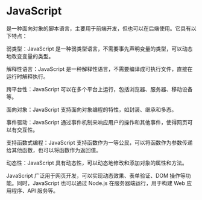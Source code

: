 # JavaScript

是一种面向对象的脚本语言，主要用于前端开发，但也可以在后端使用。它具有以下特点：

弱类型：JavaScript 是一种弱类型语言，不需要事先声明变量的类型，可以动态地改变变量的类型。

解释性语言：JavaScript 是一种解释性语言，不需要编译成可执行文件，直接在运行时解释执行。

跨平台性：JavaScript 可以在多个平台上运行，包括浏览器、服务器、移动设备等。

面向对象：JavaScript 支持面向对象编程的特性，如封装、继承和多态。

事件驱动：JavaScript 通过事件机制来响应用户的操作和其他事件，使得网页可以有交互性。

支持函数式编程：JavaScript 支持函数作为一等公民，可以将函数作为参数传递给其他函数，也可以将函数作为返回值。

动态性：JavaScript 具有动态性，可以动态地修改和添加对象的属性和方法。

JavaScript 广泛用于网页开发，可以实现动态效果、表单验证、DOM 操作等功能。同时，JavaScript 也可以通过 Node.js 在服务器端运行，用于构建 Web 应用程序、API 服务等。
